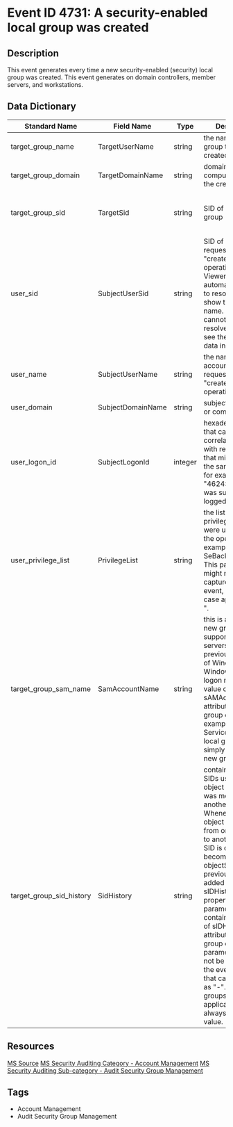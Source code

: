 # Event ID 4731: A security-enabled local group was created

## Description
This event generates every time a new security-enabled (security) local group was created. This event generates on domain controllers, member servers, and workstations.

## Data Dictionary
|Standard Name|Field Name|Type|Description|Sample Value|
|---|---|---|---|---|
|target_group_name|TargetUserName|string|the name of the group that was created|AccountOperators|
|target_group_domain|TargetDomainName|string|domain or computer name of the created group.|CONTOSO|
|target_group_sid|TargetSid|string|SID of created group|S-1-5-21-3457937927-2839227994-823803824-6605|
|user_sid|SubjectUserSid|string|SID of account that requested the "create group" operation. Event Viewer automatically tries to resolve SIDs and show the account name. If the SID cannot be resolved, you will see the source data in the event.|S-1-5-21-3457937927-2839227994-823803824-1104|
|user_name|SubjectUserName|string|the name of the account that requested the "create group" operation|dadmin|
|user_domain|SubjectDomainName|string|subject's domain or computer name.|CONTOSO|
|user_logon_id|SubjectLogonId|integer|hexadecimal value that can help you correlate this event with recent events that might contain the same Logon ID, for example, "4624: An account was successfully logged on."|0x3031e|
|user_privilege_list|PrivilegeList|string|the list of user privileges which were used during the operation, for example, SeBackupPrivilege. This parameter might not be captured in the event, and in that case appears as "-".|-|
|target_group_sam_name|SamAccountName|string|this is a name of new group used to support clients and servers from previous versions of Windows (pre-Windows 2000 logon name). The value of sAMAccountName attribute of new group object. For example: ServiceDesk. For local groups it is simply a name of new group|AccountOperators|
|target_group_sid_history|SidHistory|string|contains previous SIDs used for the object if the object was moved from another domain. Whenever an object is moved from one domain to another, a new SID is created and becomes the objectSID. The previous SID is added to the sIDHistory property. This parameter contains the value of sIDHistory attribute of new group object. This parameter might not be captured in the event, and in that case appears as "-". For local groups it is not applicable and always has "-" value.|-|

## Resources
[MS Source](https://github.com/MicrosoftDocs/windows-itpro-docs/blob/master/windows/security/threat-protection/auditing/event-4731.md)
[MS Security Auditing Category - Account Management](https://docs.microsoft.com/en-us/windows/security/threat-protection/auditing/advanced-security-audit-policy-settings#account-management)
[MS Security Auditing Sub-category - Audit Security Group Management](https://github.com/MicrosoftDocs/windows-itpro-docs/tree/master/windows/security/threat-protection/auditing/audit-security-group-management.md)

## Tags
* Account Management
* Audit Security Group Management